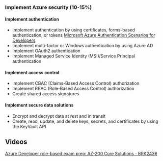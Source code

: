 ### Implement Azure security (10-15%)

#### Implement authentication

- Implement authentication by using certificates, forms-based authentication, or tokens 
  [Microsoft Azure Authentication Scenarios for Developers](https://app.pluralsight.com/library/courses/microsoft-azure-authentication-scenarios-developers/table-of-contents)
- Implement multi-factor or Windows authentication by using Azure AD
- Implement OAuth2 authentication
- Implement Managed Service Identity (MSI)/Service Principal authentication

#### Implement access control

- Implement CBAC (Claims-Based Access Control) authorization
- Implement RBAC (Role-Based Access Control) authorization
- Create shared access signatures

#### Implement secure data solutions

- Encrypt and decrypt data at rest and in transit
- Create, read, update, and delete keys, secrets, and certificates by using the KeyVault API

## Videos

[Azure Developer role-based exam prep: AZ-200 Core Solutions - BRK2436](https://www.youtube.com/watch?v=nWpNe5bbzz8)
